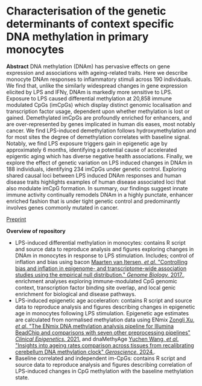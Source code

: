 # Characterisation of the genetic determinants of context specific DNA methylation in primary monocytes

**Abstract**
DNA methylation (DNAm) has pervasive effects on gene expression and associations with ageing-related traits. Here we describe monocyte DNAm responses to inflammatory stimuli across 190 individuals. We find that, unlike the similarly widespread changes in gene expression elicited by LPS and IFNγ, DNAm is markedly more sensitive to LPS. Exposure to LPS caused differential methylation at 20,858 immune modulated CpGs (imCpGs) which display distinct genomic localisation and transcription factor usage, dependent upon whether methylation is lost or gained. Demethylated imCpGs are profoundly enriched for enhancers, and are over-represented by genes implicated in human dis eases, most notably cancer. We find LPS-induced demethylation follows hydroxymethylation and for most sites the degree of demethylation correlates with baseline signal. Notably, we find LPS exposure triggers gain in epigenetic age by approximately 6 months, identifying a potential cause of accelerated epigentic aging which has diverse negative health associations. Finally, we explore the effect of genetic variation on LPS induced changes in DNAm in 188 individuals, identifying 234 imCpGs under genetic control. Exploring shared causal loci between LPS induced DNAm responses and human disease traits highlights examples of human disease associated loci that also modulate imCpG formation. In summary, our findings suggest innate immune activity continually remodels DNAm in a highly punctate, enhancer enriched fashion that is under tight genetic control and predominantly involves genes commonly mutated in cancer.

[Preprint](https://www.biorxiv.org/content/10.1101/2023.05.17.541041v1)

**Overview of repository**
* LPS-induced differential methylation in monocytes: contains R script and source data to reproduce analysis and figures exploring changes in DNAm in monocytes in response to LPS stimulation. Includes; control of inflation and bias using bacon [Maarten van Itersen, *et al*. "Controlling bias and inflation in epigenome- and transcriptome-wide association studies using the empirical null distribution." *Genome Biology.* 2017.](https://genomebiology.biomedcentral.com/articles/10.1186/s13059-016-1131-9), enrichment analyses exploring immune-modulated CpG genomic context, transcription factor binding site overlap, and local genic enrichment for biological and disease pathways.
* LPS-induced epigenetic age acceleration: contains R script and source data to reproduce analysis and figures describing changes in epigenetic age in monocytes following LPS stimulation. Epigenetic age estimates are calculated from normalised methylation data using ENmix [Zongli Xu, *et al*. "The ENmix DNA methylation analysis pipeline for Illumina BeadChip and comparisons with seven other preprocessing pipelines" *Clinical Epigenetics.* 2021.](https://clinicalepigeneticsjournal.biomedcentral.com/articles/10.1186/s13148-021-01207-1) and dnaMethyAge [Yuchen Wang, *et al*. "Insights into ageing rates comparison across tissues from recalibrating cerebellum DNA methylation clock" *Geroscience.* 2024.](https://pubmed.ncbi.nlm.nih.gov/37597113).
* Baseline correlated and independent im-CpGs: contains R script and source data to reproduce analysis and figures describing correlation of LPS-induced changes in CpG methylation with the baseline methylation state.
